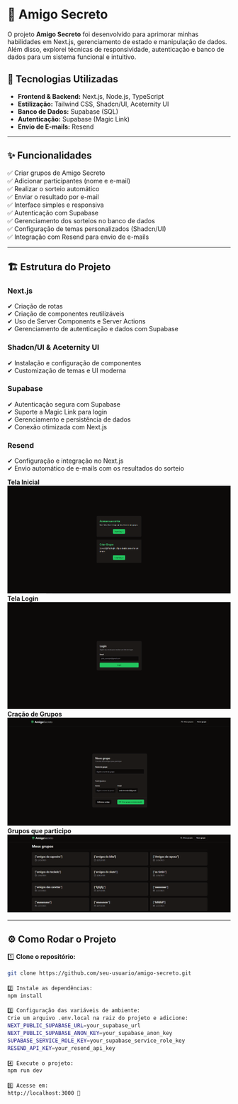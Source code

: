 # 🎁 Amigo Secreto  

O projeto **Amigo Secreto** foi desenvolvido para aprimorar minhas habilidades em Next.js, gerenciamento de estado e manipulação de dados. Além disso, explorei técnicas de responsividade, autenticação e banco de dados para um sistema funcional e intuitivo.  

## 🚀 Tecnologias Utilizadas  

- **Frontend & Backend:** Next.js, Node.js, TypeScript  
- **Estilização:** Tailwind CSS, Shadcn/UI, Aceternity UI  
- **Banco de Dados:** Supabase (SQL)  
- **Autenticação:** Supabase (Magic Link)  
- **Envio de E-mails:** Resend  

---

## ✨ Funcionalidades  

✅ Criar grupos de Amigo Secreto  
✅ Adicionar participantes (nome e e-mail)  
✅ Realizar o sorteio automático  
✅ Enviar o resultado por e-mail  
✅ Interface simples e responsiva  
✅ Autenticação com Supabase  
✅ Gerenciamento dos sorteios no banco de dados  
✅ Configuração de temas personalizados (Shadcn/UI)  
✅ Integração com Resend para envio de e-mails  

---

## 🏗 Estrutura do Projeto  

### **Next.js**  
✔ Criação de rotas  
✔ Criação de componentes reutilizáveis  
✔ Uso de Server Components e Server Actions  
✔ Gerenciamento de autenticação e dados com Supabase  

### **Shadcn/UI & Aceternity UI**  
✔ Instalação e configuração de componentes  
✔ Customização de temas e UI moderna  

### **Supabase**  
✔ Autenticação segura com Supabase  
✔ Suporte a Magic Link para login  
✔ Gerenciamento e persistência de dados  
✔ Conexão otimizada com Next.js  

### **Resend**  
✔ Configuração e integração no Next.js  
✔ Envio automático de e-mails com os resultados do sorteio  

**Tela Inicial**
![Tela Inicial](public/tela-inicial.PNG)
**Tela Login**
![Tela Login](public/tela-login.PNG)
**Cração de Grupos**
![Criação de Grupo](public/tela-criacao-grupos.PNG)
**Grupos que participo**
![Meus Grupos](public/tela-meus-grupos.PNG)

---

## ⚙️ Como Rodar o Projeto  

1️⃣ **Clone o repositório:**  
```bash
git clone https://github.com/seu-usuario/amigo-secreto.git

2️⃣ Instale as dependências:
npm install

3️⃣ Configuração das variáveis de ambiente:
Crie um arquivo .env.local na raiz do projeto e adicione:
NEXT_PUBLIC_SUPABASE_URL=your_supabase_url
NEXT_PUBLIC_SUPABASE_ANON_KEY=your_supabase_anon_key
SUPABASE_SERVICE_ROLE_KEY=your_supabase_service_role_key
RESEND_API_KEY=your_resend_api_key

4️⃣ Execute o projeto:
npm run dev

5️⃣ Acesse em:
http://localhost:3000 🚀




